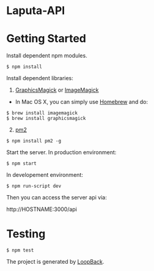 # Laputa-API

# Getting Started
Install dependent npm modules.
```
$ npm install
```

Install dependent libraries:

1. [GraphicsMagick](http://www.graphicsmagick.org/) or [ImageMagick](http://www.imagemagick.org/)
  * In Mac OS X, you can simply use [Homebrew](http://mxcl.github.io/homebrew/) and do:
```
$ brew install imagemagick
$ brew install graphicsmagick
```
2. [pm2](http://pm2.keymetrics.io/)
```
$ npm install pm2 -g
```

Start the server.
In production environment:
```
$ npm start
```

In developement environment:
```
$ npm run-script dev
```

Then you can access the server api via:

  http://HOSTNAME:3000/api

# Testing
```
$ npm test
```

The project is generated by [LoopBack](http://loopback.io).
